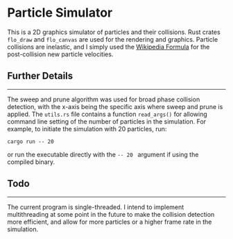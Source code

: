 # Particle Simulator

This is a 2D graphics simulator of particles and their collisions. Rust crates `flo_draw` and `flo_canvas` are used for the rendering and graphics. Particle collisions are inelastic, and I simply used the [Wikipedia Formula](https://en.wikipedia.org/wiki/Elastic_collision) for the post-collision new particle velocities.

## Further Details

---

The sweep and prune algorithm was used for broad phase collision detection, with the x-axis being the specific axis where sweep and prune is applied. The `utils.rs` file
contains a function `read_args()` for allowing command line setting of the number of particles in the simulation. For example, to initiate the simulation with 20 particles, run:

```
cargo run -- 20
```

or run the executable directly with the `-- 20 ` argument if using the compiled binary.

## Todo

---

The current program is single-threaded. I intend to implement multithreading at some point in the future to make the collision detection more efficient, and allow for more particles or a higher frame rate in the simulation.
